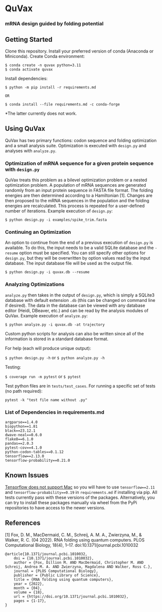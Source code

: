 # QuVax
### mRNA design guided by folding potential

## Getting Started

Clone this repository. Install your preferred version of conda (Anaconda or Miniconda). Create Conda environment:

```
$ conda create -n quvax python=3.11
$ conda activate quvax
```

Install dependencies:

```
$ python -m pip install -r requirements.md

OR

$ conda install --file requirements.md -c conda-forge
```

*The latter currently does not work.

## Using QuVax

QuVax has two primary functions: codon sequence and folding optimization and a small analysis suite. Optimization is executed with ```design.py``` and analyses with ```analyze.py```.

### Optimization of mRNA sequence for a given protein sequence with ```design.py```

QuVax treats this problem as a bilevel optimization problem or a nested optimization problem. A population of mRNA sequences are generated randomly from an input protein sequence in FASTA file format. The folding energies are then determined according to a Hamiltonian [1]. Changes are then proposed to the mRNA sequences in the population and the folding energies are recalculated. This process is repeated for a user-defined number of iterations. Example execution of ```design.py```:

```
$ python design.py -i examples/spike_trim.fasta
```

### Continuing an Optimization

An option to continue from the end of a previous execution of ```design.py``` is available. To do this, the input needs to be a valid SQLite database and the ```-resume``` option must be specified. You can still specify other options for ```design.py```, but they will be overwritten by option values read by the input database. The input database file will be used as the output file.

```
$ python design.py -i quvax.db --resume
```

### Analyzing Optimizations

```analyze.py``` then takes in the output of ```design.py```, which is simply a SQLite3 database with default extension ```.db``` (this can be changed on command line if desired). The data in the database can be viewed with any database editor (Heidi, DBeaver, etc.) and can be read by the analysis modules of QuVax. Example execution of ```analyze.py```:

```
$ python analyze.py -i quvax.db -at trajectory
```

Custom python scripts for analysis can also be written since all of the information is stored in a standard database format.

For help (each will produce unique output):

```$ python design.py -h``` or ```$ python analyze.py -h```

Testing:

```$ coverage run -m pytest``` or ```$ pytest```

Test python files are in ```tests/test_cases```. For running a specific set of tests (no path required):

```pytest -k "test file name without .py"```

### List of Dependencies in requirements.md

```
argparse==1.4.0
biopython==1.81
black==23.12.1
dwave-neal==0.6.0
flake8==6.1.0
pandas==2.0.3
pytest-cov==4.1.0
python-codon-tables==0.1.12
tensorflow==2.13.0
tensorflow-probability==0.21.0
```

## Known Issues

[Tensorflow does not support Mac](https://github.com/tensorflow/tensorflow/issues/61382) so you will have to use ```tensorflow==2.11``` and ```tensorflow-probability==0.19``` in ```requirements.md``` if installing via pip. All tests currently pass with these versions of the packages. Alternatively, you can try to install these packages manually via wheel from the PyPi repositories to have access to the newer versions.

## References

[1] Fox, D. M., MacDermaid, C. M., Schreij, A. M. A., Zwierzyna, M., & Walker, R. C. (04 2022). RNA folding using quantum computers. PLOS Computational Biology, 18(4), 1–17. doi:10.1371/journal.pcbi.1010032

```
@article{10.1371/journal.pcbi.1010032,
    doi = {10.1371/journal.pcbi.1010032},
    author = {Fox, Dillion M. AND MacDermaid, Christopher M. AND Schreij, Andrea M. A. AND Zwierzyna, Magdalena AND Walker, Ross C.},
    journal = {PLOS Computational Biology},
    publisher = {Public Library of Science},
    title = {RNA folding using quantum computers},
    year = {2022},
    month = {04},
    volume = {18},
    url = {https://doi.org/10.1371/journal.pcbi.1010032},
    pages = {1-17},
}
```
